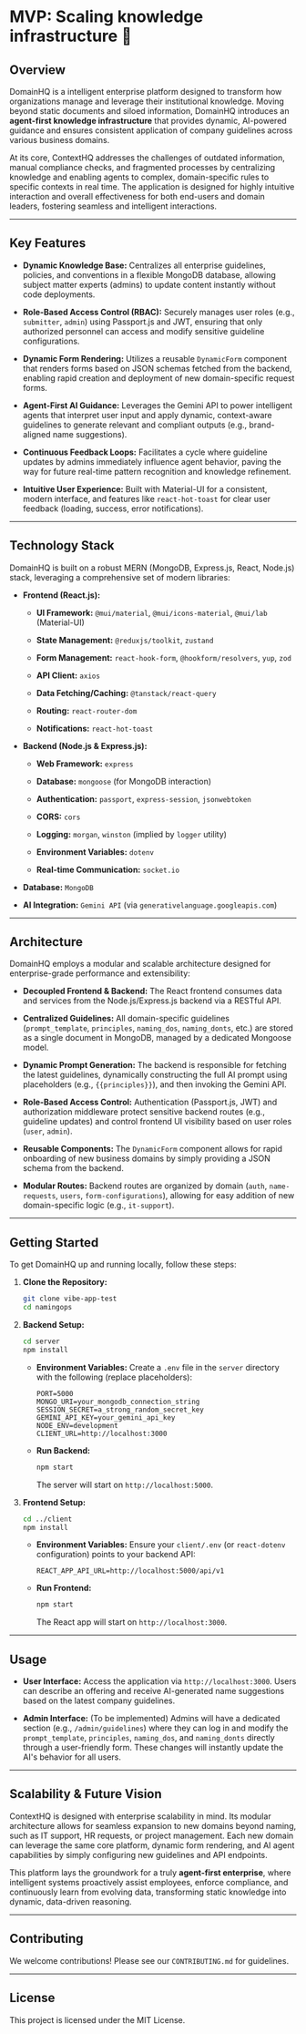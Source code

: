 # MVP: Scaling knowledge infrastructure 🚀

## Overview

DomainHQ is a intelligent enterprise platform designed to transform how organizations manage and leverage their institutional knowledge. Moving beyond static documents and siloed information, DomainHQ introduces an **agent-first knowledge infrastructure** that provides dynamic, AI-powered guidance and ensures consistent application of company guidelines across various business domains.

At its core, ContextHQ addresses the challenges of outdated information, manual compliance checks, and fragmented processes by centralizing knowledge and enabling agents to complex, domain-specific rules to specific contexts in real time. The application is designed for highly intuitive interaction and overall effectiveness for both end-users and domain leaders, fostering seamless and intelligent interactions.

---

## Key Features

* **Dynamic Knowledge Base:** Centralizes all enterprise guidelines, policies, and conventions in a flexible MongoDB database, allowing subject matter experts (admins) to update content instantly without code deployments.

* **Role-Based Access Control (RBAC):** Securely manages user roles (e.g., `submitter`, `admin`) using Passport.js and JWT, ensuring that only authorized personnel can access and modify sensitive guideline configurations.

* **Dynamic Form Rendering:** Utilizes a reusable `DynamicForm` component that renders forms based on JSON schemas fetched from the backend, enabling rapid creation and deployment of new domain-specific request forms.

* **Agent-First AI Guidance:** Leverages the Gemini API to power intelligent agents that interpret user input and apply dynamic, context-aware guidelines to generate relevant and compliant outputs (e.g., brand-aligned name suggestions).

* **Continuous Feedback Loops:** Facilitates a cycle where guideline updates by admins immediately influence agent behavior, paving the way for future real-time pattern recognition and knowledge refinement.

* **Intuitive User Experience:** Built with Material-UI for a consistent, modern interface, and features like `react-hot-toast` for clear user feedback (loading, success, error notifications).

---

## Technology Stack

DomainHQ is built on a robust MERN (MongoDB, Express.js, React, Node.js) stack, leveraging a comprehensive set of modern libraries:

* **Frontend (React.js):**

    * **UI Framework:** `@mui/material`, `@mui/icons-material`, `@mui/lab` (Material-UI)

    * **State Management:** `@reduxjs/toolkit`, `zustand`

    * **Form Management:** `react-hook-form`, `@hookform/resolvers`, `yup`, `zod`

    * **API Client:** `axios`

    * **Data Fetching/Caching:** `@tanstack/react-query`

    * **Routing:** `react-router-dom`

    * **Notifications:** `react-hot-toast`

* **Backend (Node.js & Express.js):**

    * **Web Framework:** `express`

    * **Database:** `mongoose` (for MongoDB interaction)

    * **Authentication:** `passport`, `express-session`, `jsonwebtoken`

    * **CORS:** `cors`

    * **Logging:** `morgan`, `winston` (implied by `logger` utility)

    * **Environment Variables:** `dotenv`

    * **Real-time Communication:** `socket.io`

* **Database:** `MongoDB`

* **AI Integration:** `Gemini API` (via `generativelanguage.googleapis.com`)

---

## Architecture

DomainHQ employs a modular and scalable architecture designed for enterprise-grade performance and extensibility:

* **Decoupled Frontend & Backend:** The React frontend consumes data and services from the Node.js/Express.js backend via a RESTful API.

* **Centralized Guidelines:** All domain-specific guidelines (`prompt_template`, `principles`, `naming_dos`, `naming_donts`, etc.) are stored as a single document in MongoDB, managed by a dedicated Mongoose model.

* **Dynamic Prompt Generation:** The backend is responsible for fetching the latest guidelines, dynamically constructing the full AI prompt using placeholders (e.g., `{{principles}}`), and then invoking the Gemini API.

* **Role-Based Access Control:** Authentication (Passport.js, JWT) and authorization middleware protect sensitive backend routes (e.g., guideline updates) and control frontend UI visibility based on user roles (`user`, `admin`).

* **Reusable Components:** The `DynamicForm` component allows for rapid onboarding of new business domains by simply providing a JSON schema from the backend.

* **Modular Routes:** Backend routes are organized by domain (`auth`, `name-requests`, `users`, `form-configurations`), allowing for easy addition of new domain-specific logic (e.g., `it-support`).

---

## Getting Started

To get DomainHQ up and running locally, follow these steps:

1.  **Clone the Repository:**

    ```bash
    git clone vibe-app-test
    cd namingops
    ```

2.  **Backend Setup:**

    ```bash
    cd server
    npm install
    ```

    * **Environment Variables:** Create a `.env` file in the `server` directory with the following (replace placeholders):

        ```
        PORT=5000
        MONGO_URI=your_mongodb_connection_string
        SESSION_SECRET=a_strong_random_secret_key
        GEMINI_API_KEY=your_gemini_api_key
        NODE_ENV=development
        CLIENT_URL=http://localhost:3000
        ```

    * **Run Backend:**

        ```bash
        npm start
        ```

        The server will start on `http://localhost:5000`.

3.  **Frontend Setup:**

    ```bash
    cd ../client
    npm install
    ```

    * **Environment Variables:** Ensure your `client/.env` (or `react-dotenv` configuration) points to your backend API:

        ```
        REACT_APP_API_URL=http://localhost:5000/api/v1
        ```

    * **Run Frontend:**

        ```bash
        npm start
        ```

        The React app will start on `http://localhost:3000`.

---

## Usage

* **User Interface:** Access the application via `http://localhost:3000`. Users can describe an offering and receive AI-generated name suggestions based on the latest company guidelines.

* **Admin Interface:** (To be implemented) Admins will have a dedicated section (e.g., `/admin/guidelines`) where they can log in and modify the `prompt_template`, `principles`, `naming_dos`, and `naming_donts` directly through a user-friendly form. These changes will instantly update the AI's behavior for all users.

---

## Scalability & Future Vision

ContextHQ is designed with enterprise scalability in mind. Its modular architecture allows for seamless expansion to new domains beyond naming, such as IT support, HR requests, or project management. Each new domain can leverage the same core platform, dynamic form rendering, and AI agent capabilities by simply configuring new guidelines and API endpoints.

This platform lays the groundwork for a truly **agent-first enterprise**, where intelligent systems proactively assist employees, enforce compliance, and continuously learn from evolving data, transforming static knowledge into dynamic, data-driven reasoning.

---

## Contributing

We welcome contributions! Please see our `CONTRIBUTING.md` for guidelines.

---

## License

This project is licensed under the MIT License.